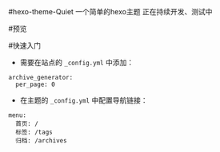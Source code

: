 #hexo-theme-Quiet
一个简单的hexo主题
正在持续开发、测试中

#预览

#快速入门
- 需要在站点的 `_config.yml` 中添加：
```
archive_generator:
  per_page: 0
```
- 在主题的 `_config.yml` 中配置导航链接：
```
menu:
  首页: /
  标签: /tags
  归档: /archives
```